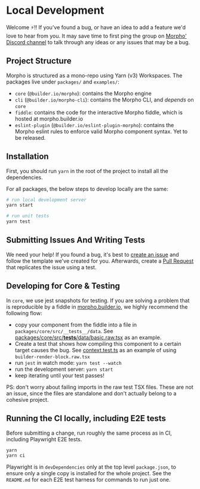 # Local Development

Welcome ⚡️!! If you've found a bug, or have an idea to add a feature we'd love to hear from you. It may save time to first ping the group on [Morpho' Discord channel](https://discord.com/channels/842438759945601056/935218469799071835) to talk through any ideas or any issues that may be a bug.

## Project Structure

Morpho is structured as a mono-repo using Yarn (v3) Workspaces. The packages
live under `packages/` and `examples/`:

- `core` (`@builder.io/morpho`): contains the Morpho engine
- `cli` (`@builder.io/morpho-cli`): contains the Morpho CLI, and _depends_ on `core`
- `fiddle`: contains the code for the interactive Morpho fiddle, which is hosted at morpho.builder.io
- `eslint-plugin` (`@builder.io/eslint-plugin-morpho`): contains the Morpho eslint rules to enforce valid Morpho component syntax. Yet to be released.

## Installation

First, you should run `yarn` in the root of the project to install all the dependencies.

For all packages, the below steps to develop locally are the same:

```bash
# run local development server
yarn start

# run unit tests
yarn test
```

## Submitting Issues And Writing Tests

We need your help! If you found a bug, it's best to [create an issue](https://github.com/BuilderIO/morpho/issues/new) and follow the template we've created for you. Afterwards, create a [Pull Request](https://docs.github.com/en/github/collaborating-with-pull-requests/proposing-changes-to-your-work-with-pull-requests/creating-a-pull-request) that replicates the issue using a test.

## Developing for Core & Testing

In `core`, we use jest snapshots for testing. If you are solving a problem that is reproducible by a fiddle in [morpho.builder.io](https://morpho.builder.io), we highly recommend the following flow:

- copy your component from the fiddle into a file in `packages/core/src/__tests__/data`. See [packages/core/src/**tests**/data/basic.raw.tsx](packages/core/src/__tests__/data/basic.raw.tsx) as an example.
- Create a test that shows how compiling this component to a certain target causes the bug. See [context.test.ts](packages/core/src/__tests__/context.test.ts) as an example of using `builder-render-block.raw.tsx`
- run `jest` in watch mode: `yarn test --watch`
- run the development server: `yarn start`
- keep iterating until your test passes!

PS: don't worry about failing imports in the raw test TSX files. These are not an issue, since the files are standalone and don't actually belong to a cohesive project.

## Running the CI locally, including E2E tests

Before submitting a change, run roughly the same process as in CI, including
Playwright E2E tests.

```bash
yarn
yarn ci
```

Playwright is in `devDependencies` only at the top level `package.json`, to
ensure only a single copy is installed for the whole project. See the
`README.md` for each E2E test harness for commands to run just one.
